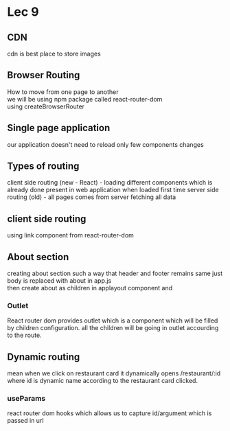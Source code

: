 # Lec 9

## CDN  

cdn is best place to store images  

## Browser Routing

How to move from one page to another  
we will be using npm package called react-router-dom  
using createBrowserRouter

## Single page application

our application doesn't need to reload only few components changes

## Types of routing

client side routing (new - React) - loading different components which is already done present in web application when loaded first time
server side routing (old) - all pages comes from server fetching all data

## client side routing

using link component from react-router-dom

## About section  

creating about section such a way that header and footer remains same just body is replaced with about in app.js  
then create about as children in applayout component and  

### Outlet  

React router dom provides outlet which is a component which will be filled by children configuration. all the children will be going in outlet accourding to the route.  

## Dynamic routing

mean when we click on restaurant card it dynamically opens
/restaurant/:id where id is dynamic name according to the restaurant card clicked.  

### useParams

react router dom hooks which allows us to capture id/argument which is passed in url
